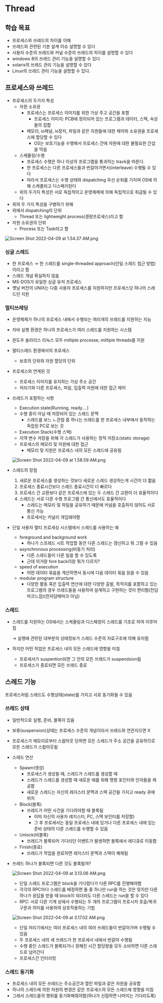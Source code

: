 # Thread

## 학습 목표

- 프로세스와 쓰레드의 차이를 이해
- 쓰레드와 관련된 기본 설계 이슈 설명할 수 있다
- 사용자 수준의 쓰레드와 커널 수준의 쓰레드의 차이를 설명할 수 있다
- windows 8의 쓰레드 관리 기능을 설명할 수 있다
- solaris의 쓰레드 관리 기능을 설명할 수 있다
- Linux의 쓰레드 관리 기능을 설명할 수 있다.

## 프로세스와 쓰레드

- 프로세스의 두가지 특성
    - 자원 소유권
        - 프로세스는 프로세스 이미지를 위한 가상 주고 공간을 포함
            - 프로세스 이미지: PCB에 정의되어 있는 프로그램과 데이터, 스택, 속성들의 집합
        - 메모리, io채널, io장치, 파일과 같은 자원들에 대한 제어와 소유권을 프로세스에 할당할 수 있다
            - OS는 보호기능을 수행해서 프로세스 간에 자원에 대한 불필요한 간섭을 막음
    - 스케줄링/수행
        - 프로세스 수행은 하나 이상의 프로그램을 통과하는 track을 따른다.
        - 한 프로세스는 다른 프로세스들과 번갈아가면서(interleave) 수행될 수 있다
        - 따라서 프로세스는 수행 상태와 dispatching 우선 순위를 가지며 OS에 의해 스케줄되고 디스패키된다
    - 위의 두가지 특성은 서로 독립적이고 운영체제에 의해 독립적으로 취급될 수 있다
- 위의 두 가지 특성을 구병하기 위해
- 위에서 dispatching의 단위
    - Thread 또는 lightweight process(경량프로세스)라고 함
- 자원 소유권의 단위
    - Process 또는 Task라고 함

![Screen Shot 2022-04-09 at 1.54.37 AM.png](Thread%20093ed/Screen_Shot_2022-04-09_at_1.54.37_AM.png)

### 싱글 스레드

- 한 프로세스 → 한 스레드를 single-threaded approach(단일 스레드 접근 방법)이라고 함
- 스레드 개념 확실하지 않음
- MS-DOS가 유일한 싱글 유저 프로세스
- 옛날 버전의 UNIX는 다중 사용자 프로세스를 지원하지만 프로세스당 하나의 스레드만 지원

### 멀티쓰레딩

- 운영체제가 하나의 프로세스 내에서 수행되는 여러개의 쓰레드를 지원하는 지능
- 자바 실행 환경은 하나의 프로세스가 여러 스레드를 지원하는 시스템
- 윈도우 솔라리스 리눅스 모두 miltiple processe, miltiple threads를 지원
- 멀티스레드 환경에서의 프로세스
    - 보호의 단위와 자원 할당의 단위
- 프로세스와 연계된 것
    - 프로세스 이미지를 유지하는 가상 주소 공간
    - 처리기와 다른 프로세스, 파일, 입출력 자원에 대한 접근 제어
- 쓰레드가 포함하는 사항
    - Execution state(Running, ready....)
    - 수행 중이 아닐 때 저장되어 있는 스레드 문맥
        - 스레드를 보느 ㄴ관점 중 하나는 쓰레드를 한 프로세스 내부에서 동작하는 독립된 PC로 보는 것
    - Execution Stack(수행 스택)
    - 지역 변수 저장을 위해 각 스레드가 사용하는 정적 저장소(static storage)
    - 프로세스의 메모리 및 자원에 대한 접근
        - 메모리 및 지원은 프로세스 내의 모든 스레드에 공유됨
    
    ![Screen Shot 2022-04-09 at 1.58.59 AM.png](Thread%20093ed/Screen_Shot_2022-04-09_at_1.58.59_AM.png)
    
- 스레드의 장점
    1. 새로운 프로세스를 생성하는 것보다 새로운 스레드 생성하는게 시간이 더 짧음
    2. 프로세스 종료시간보다 스레드 종료시간이 더 빠르다
    3. 프로세스 간 교환보다 같은 프로세스에 있는 두 스레드 간 교환이 더 효율적이다
    4. 스레드는 서로 다른 수행 프로그램 간 통신에서도 효율적이다
        - 스레드는 메모리 및 파일을 공유하기 때문에 커널을 호출하지 않아도 서로 통신 가능
        - 프로세서는 커널리 개입돼야함
- 단일 사용자 멀티 프로세싱 시스템에서 스레드를 사용하는 예
    - foreground and background work
        - 하나가 스프레드 시트 작업할 동안 다른 스레드는 갱신하고 뭐 그럴 수 있음
    - asynchronous processing(비동기 처리)
        - 다른 스레드들이 다른 일을 할 수 있도록
        - 근데 이거랑 fore back이랑 뭐가 다르지?
    - speed of execution
        - 어떤 데이터 묶음을 계산하면서 동시에 다음 데이터 묶음 읽을 수 있음
    - modular program structure
        - 다양한 활동 혹은 입출력 연산에 대한 다양한 출발, 목적지를 포함하고 있는 프로그램의 경우 쓰레드들을 사용하여 설계하고 구현하는 것이 편리함(전담마크느낌)(전자담배마크 아님)

### 스레드

- 스레드를 지원하는 OS에서는 스케줄링과 디스패칭이 스레드를 기초로 하여 이루어짐
    
    → 실행에 관련된 대부분의 상태정보가 스레드 수준의 자료구조에 의해 유지됨
    
- 하지만 어떤 작업은 프로세스 내의 모든 스레드에 영향을 미침
    - 프로세서가 suspention되면 그 안의 모든 쓰레드가 suspendsion됨
    - 프로세스가 종료되면 모든 쓰레드 종료

## 스레드 기능

프로세스처럼 스레드도 수행상태(state)를 가지고 서로 동기화될 수 있음

### 쓰레드 상태

- 일반적으로 실행, 준비, 블록이 있음
- 보류(suspension)상태는 프로세스 수준의 개념이라서 쓰레드와 연관지으면 X
- 프로세스가 메모리로부터 스왑아웃 당하면 모든 스레드가 주소 공간을 공유하므로 모든 스레드가 스왑아웃됨
- 스레드 연산
    - Spawn(생성)
        - 프로세스가 생성될 때, 스레드가 스레드를 생성할 때
        - 스레드가 스레드를 생성할 때 새로운 애를 위해 명령 포인터와 인자들을 제공함
        - 새로운 스레드는 자신의 레지스터 문맥과 스택 공간을 가지고 ready 큐에 위치
    - Block(블록)
        - 쓰레드가 어떤 사건을 기다려야할 때 블록됨
            - 이따 자신의 사용자 레지스터, PC, 스택 보인터를 저장함)
            - 그 후 프로세서는 동일 프로세스 내에 있거나 다른 프로세스 내에 있는 준비 상태의 다른 스레드를 수행할 수 있음
    - Unlock(비블록)
        - 쓰레드가 블록되어 기다리던 이벤트가 발생하면 블록에서 레디큐로 이동함
    - Finish(종료)
        - 쓰레드가 작업을 완료하면 레지스터 문맥과 스택이 해제됨
- 쓰레드 하나가 블록되면 다른 것도 블록될까?
    
    ![Screen Shot 2022-04-09 at 3.13.06 AM.png](Thread%20093ed/Screen_Shot_2022-04-09_at_3.13.06_AM.png)
    
    - 단일 스레드 프로그램은 block을 기다렸다가 다른 RPC를 진행해야함
    - 각각의 RPC마다 스레드를 배정하면 둘 중 하나만 run을 하는 것은 맞지만 다른 하나가 응답을 받을 때 block이 되더라도 다른 스레드는 run을 할 수 있다
    - RPC: 서로 다른 기계 상에서 수행되는 두 개의 프로그램이 프로시저 호출/복귀 구문과 의미를 사용하여 상호작용하는 기법
    
    ![Screen Shot 2022-04-09 at 3.17.02 AM.png](Thread%20093ed/Screen_Shot_2022-04-09_at_3.17.02_AM.png)
    
    - 단일 처리기에서는 여러 프로세스 내의 여러 쓰레드들이 번갈아가며 수행될 수 있음
    - 두 프로세스 내의 세 쓰레드가 한 프로세서 내에서 번갈아 수행됨
    - 수행 중인 스레드가 블록되거나 정해진 시간 할당량을 모두 소비하면 다른 스레드로 넘어간다
    - 프로세스간 인터리빙
    

### 스레드 동기화

- 프로세스 내의 모든 쓰레드는 주소공간과 열린 파일과 같은 자원을 공유함
- 하나의 스레드에 의한 자원의 변경은 같은 프로세스의 모든 스레드에 영향을 미침
- 그래서 스레드들의 행위를 동기화해줘야함(하나가 선점하면 나머지는 기다리도록)